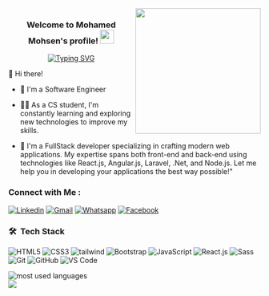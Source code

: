 
<img width="250" align="right" src="https://media1.giphy.com/media/v1.Y2lkPTc5MGI3NjExbWdjZWRtNDM2MmNtZjg1dmo3Y2w0bGU4eGVsNjY3OHAzZWtvbjg3eCZlcD12MV9pbnRlcm5hbF9naWZfYnlfaWQmY3Q9Zw/HscDLzkO8EOTmgkhQP/giphy.gif">

<h3 align="center">
  Welcome to Mohamed Mohsen's profile!
  <img src="https://media.giphy.com/media/hvRJCLFzcasrR4ia7z/giphy.gif" width="28">
</h3>

<p align="center">
 <a href="https://git.io/typing-svg"><img src="https://readme-typing-svg.herokuapp.com?font=Fira+Code&weight=500&size=22&pause=1000&color=F70000&background=FFFFFF00&random=false&width=435&lines=Always+learning+new+things;Full-Stack+web+developer" alt="Typing SVG" /></a>
</p>

👋 Hi there!

- 🏢 I'm a Software Engineer
  
- 👨‍💻 As a CS student, I'm constantly learning and exploring new technologies to improve my skills.
  
- 💬 I'm a FullStack developer specializing in crafting modern web applications. My expertise spans both front-end and back-end using technologies like React.js, Angular.js, Laravel, .Net, 
     and Node.js. Let me help you in developing your applications the best way possible!"

### Connect with Me :
[![Linkedin](https://img.shields.io/badge/LinkedIn-0077B5?style=for-the-badge&logo=linkedin&logoColor=white
)](https://www.linkedin.com/in/mohamed-mohsen-629137286/)
[![Gmail](https://img.shields.io/badge/Gmail-D14836?style=for-the-badge&logo=gmail&logoColor=white&link=mailto:AmrSaaayed74@gmail.com)](mailto:202102295@pua.edu.eg)
[![Whatsapp](https://img.shields.io/badge/-Whatsapp-075e54?style=for-the-badge&logo=Whatsapp&logoColor=white)](https://api.whatsapp.com/send?phone=01553554204)
[![Facebook](https://img.shields.io/badge/Facebook-1877F2?style=for-the-badge&logo=facebook&logoColor=white)](https://www.facebook.com/profile.php?id=100050420202865/)

### 🛠 &nbsp;Tech Stack
![HTML5](https://img.shields.io/badge/-HTML5-%23E44D27?style=flat-square&logo=html5&logoColor=ffffff)
![CSS3](https://img.shields.io/badge/-CSS3-%231572B6?style=flat-square&logo=css3)
![tailwind](https://img.shields.io/badge/-tailwindcss-15b4c1?style=flat-square&logo=tailwindcss&logoColor=ffffff)
![Bootstrap](https://img.shields.io/badge/-Bootstrap-563D7C?style=flat-square&logo=Bootstrap)
![JavaScript](https://img.shields.io/badge/-JavaScript-black?style=flat-square&logo=javascript)
![React.js](https://img.shields.io/badge/-React-05122A?style=flat&logo=react)
![Sass](https://img.shields.io/badge/-Sass-%23CC6699?style=flat-square&logo=sass&logoColor=ffffff)
![Git](https://img.shields.io/badge/-Git-%23F05032?style=flat-square&logo=git&logoColor=%23ffffff)
![GitHub](https://img.shields.io/badge/-GitHub-181717?style=flat-square&logo=github)
![VS Code](http://img.shields.io/badge/-VS%20Code-007ACC?style=flat-square&logo=visual-studio-code&logoColor=ffffff)





<img align="left" src="https://github-readme-stats.vercel.app/api/top-langs?username=Mostafa-Khalifa&show_icons=true&locale=en&layout=compact&theme=radical" alt="most used languages" />
<br>
<a href="https://komarev.com/ghpvc/?username=Mostafa-Khalifa&style=for-the-badge">
    <img src="https://komarev.com/ghpvc/?username=Mostafa-Khalifa&style=for-the-badge">
</a>
